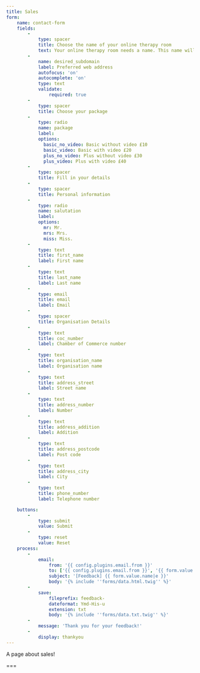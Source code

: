 ```yaml
---
title: Sales
form:
    name: contact-form
    fields:
        -
            type: spacer
            title: Choose the name of your online therapy room
            text: Your online therapy room needs a name. This name will be the link which all  users click to log on to the online therapy room. Please fill in your preferred web address, preferably the name of your own practice. For example: therapist-johnson.minddistrict.com.
        -
            name: desired_subdomain
            label: Preferred web address
            autofocus: 'on'
            autocomplete: 'on'
            type: text
            validate:
                required: true
        -
            type: spacer
            title: Choose your package
        -
            type: radio
            name: package
            label:
            options:
              basic_no_video: Basic without video £10
              basic_video: Basic with video £20
              plus_no_video: Plus without video £30
              plus_video: Plus with video £40
        -
            type: spacer
            title: Fill in your details
        -
            type: spacer
            title: Personal information
        -
            type: radio
            name: salutation
            label:
            options:
              mr: Mr.
              mrs: Mrs.
              miss: Miss.
        -
            type: text
            title: first_name
            label: First name
        -
            type: text
            title: last_name
            label: Last name
        -
            type: email
            title: email
            label: Email
        -
            type: spacer
            title: Organisation Details
        -
            type: text
            title: coc_number
            label: Chamber of Commerce number
        -
            type: text
            title: organisation_name
            label: Organisation name
        -
            type: text
            title: address_street
            label: Street name
        -
            type: text
            title: address_number
            label: Number
        -
            type: text
            title: address_addition
            label: Addition
        -
            type: text
            title: address_postcode
            label: Post code
        -
            type: text
            title: address_city
            label: City
        -
            type: text
            title: phone_number
            label: Telephone number

    buttons:
        -
            type: submit
            value: Submit
        -
            type: reset
            value: Reset
    process:
        -
            email:
                from: '{{ config.plugins.email.from }}'
                to: ['{{ config.plugins.email.from }}', '{{ form.value.email }}']
                subject: '[Feedback] {{ form.value.name|e }}'
                body: '{% include ''forms/data.html.twig'' %}'
        -
            save:
                fileprefix: feedback-
                dateformat: Ymd-His-u
                extension: txt
                body: '{% include ''forms/data.txt.twig'' %}'
        -
            message: 'Thank you for your feedback!'
        -
            display: thankyou
---
```


A page about sales!

===